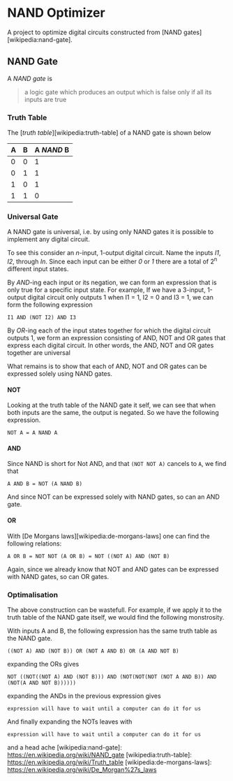 # NAND Optimizer
A project to optimize digital circuits constructed from [NAND gates][wikipedia:nand-gate].

## NAND Gate
A _NAND gate_ is

> a logic gate which produces an output which is false only if all its inputs are true

### Truth Table
The [_truth table_][wikipedia:truth-table] of a NAND gate is shown below

| A | B | A *NAND* B |
|---|---|------------|
| 0 | 0 | 1          |
| 0 | 1 | 1          |
| 1 | 0 | 1          |
| 1 | 1 | 0          |

### Universal Gate
A NAND gate is universal, i.e. by using only NAND gates it is possible to implement any digital circuit. 

To see this consider an _n_-input, 1-output digital circuit. Name the inputs _I1_, _I2_, through _In_. Since each input can be either _0_ or _1_ there are a total of 2<sup>n</sup> different input states.

By _AND_-ing each input or its negation, we can form an expression that is only true for a specific input state. For example, If we have a 3-input, 1-output digital circuit only outputs 1 when I1 = 1, I2 = 0 and I3 = 1, we can form the following expression

```
I1 AND (NOT I2) AND I3
```

By _OR_-ing each of the input states together for which the digital circuit outputs 1, we form an expression consisting of AND, NOT and OR gates that express each digital circuit. In other words, the AND, NOT and OR gates together are universal

What remains is to show that each of AND, NOT and OR gates can be expressed solely using NAND gates.

#### NOT
Looking at the truth table of the NAND gate it self, we can see that when both inputs are the same, the output is negated. So we have the following expression.

```
NOT A = A NAND A
```

#### AND
Since NAND is short for Not AND, and that `(NOT NOT A)` cancels to `A`, we find that

```
A AND B = NOT (A NAND B)
```

And since NOT can be expressed solely with NAND gates, so can an AND gate.

#### OR
With [De Morgans laws][wikipedia:de-morgans-laws] one can find the following relations:

```
A OR B = NOT NOT (A OR B) = NOT ((NOT A) AND (NOT B)
```

Again, since we already know that NOT and AND gates can be expressed with NAND gates, so can OR gates.

### Optimalisation
The above construction can be wastefull. For example, if we apply it to the truth table of the NAND gate itself, we would find the following monstrosity.

With inputs A and B, the following expression has the same truth table as the NAND gate.

```
((NOT A) AND (NOT B)) OR (NOT A AND B) OR (A AND NOT B)
```

expanding the ORs gives

```
NOT ((NOT((NOT A) AND (NOT B))) AND (NOT(NOT(NOT (NOT A AND B)) AND (NOT(A AND NOT B))))))
```

expanding the ANDs in the previous expression gives

```
expression will have to wait until a computer can do it for us
```

And finally expanding the NOTs leaves with

```
expression will have to wait until a computer can do it for us
```

and a head ache
[wikipedia:nand-gate]: https://en.wikipedia.org/wiki/NAND_gate
[wikipedia:truth-table]: https://en.wikipedia.org/wiki/Truth_table
[wikipedia:de-morgans-laws]: https://en.wikipedia.org/wiki/De_Morgan%27s_laws
